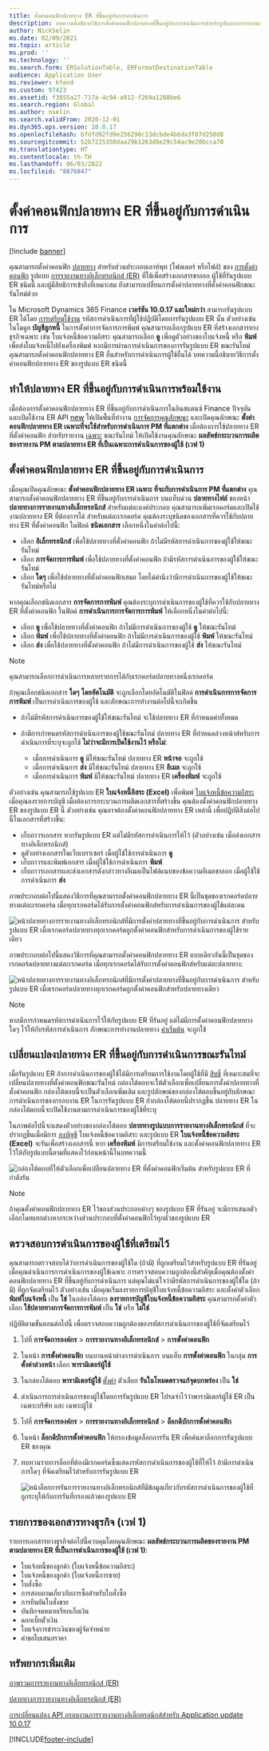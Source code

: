 ```yaml
---
title: ตั้งค่าคอนฟิกปลายทาง ER ที่ขึ้นอยู่กับการดำเนินการ
description: บทความนี้อธิบายวิธีการตั้งค่าคอนฟิกปลายทางที่ขึ้นอยู่กับการดำเนินการสำหรับรูปแบบการรายงานทางอิเล็กทรอนิกส์ (ER) ที่มีการตั้งค่าคอนฟิกเพื่อสร้างเอกสารขาออก
author: NickSelin
ms.date: 02/09/2021
ms.topic: article
ms.prod: ''
ms.technology: ''
ms.search.form: ERSolutionTable, ERFormatDestinationTable
audience: Application User
ms.reviewer: kfend
ms.custom: 97423
ms.assetid: f3055a27-717a-4c94-a912-f269a1288be6
ms.search.region: Global
ms.author: nselin
ms.search.validFrom: 2020-12-01
ms.dyn365.ops.version: 10.0.17
ms.openlocfilehash: b7dfd92fd9e256298c13dcbde4b6da3f07d250d8
ms.sourcegitcommit: 52b7225350daa29b1263d8e29c54ac9e20bcca70
ms.translationtype: HT
ms.contentlocale: th-TH
ms.lasthandoff: 06/03/2022
ms.locfileid: "8876847"
---
```

# <a name="configure-action-dependent-er-destinations"></a>ตั้งค่าคอนฟิกปลายทาง ER ที่ขึ้นอยู่กับการดำเนินการ

[!include [banner](../includes/banner.md)]

คุณสามารถตั้งค่าคอนฟิก [ปลายทาง](electronic-reporting-destinations.md) สำหรับส่วนประกอบเอาท์พุท (โฟลเดอร์ หรือไฟล์) ของ [การตั้งค่าคอนฟิก](general-electronic-reporting.md#Configuration) รูปแบบ [การรายงานทางอิเล็กทรอนิกส์ (ER)](general-electronic-reporting.md) ที่ใช้เพื่อสร้างเอกสารขาออก ผู้ใช้ที่รันรูปแบบ ER ชนิดนี้ และผู้มีสิทธิการเข้าถึงที่เหมาะสม ยังสามารถเปลี่ยนการตั้งค่าปลายทางที่ตั้งค่าคอนฟิกขณะรันไทม์ด้วย

ใน Microsoft Dynamics 365 Finance **เวอร์ชัน 10.0.17 และใหม่กว่า** สามารถรันรูปแบบ ER ได้โดย [การเตรียมใช้งาน](er-apis-app10-0-17.md) รหัสการดำเนินการที่ผู้ใช้ปฏิบัติโดยการรันรูปแบบ ER นั้น ตัวอย่างเช่น ในโมดูล **บัญชีลูกหนี้** ในการตั้งค่าการจัดการการพิมพ์ คุณสามารถเลือกรูปแบบ ER ที่สร้างเอกสารทางธุรกิจเฉพาะ เช่น ใบแจ้งหนี้ข้อความอิสระ คุณสามารถเลือก **ดู** เพื่อดูตัวอย่างของใบแจ้งหนี้ หรือ **พิมพ์** เพื่อส่งใบแจ้งหนี้ไปยังเครื่องพิมพ์ หากมีการผ่านการดำเนินการของการรันรูปแบบ ER ขณะรันไทม์ คุณสามารถตั้งค่าคอนฟิกปลายทาง ER อื่นสำหรับการดำเนินการผู้ใช้อื่นได้ บทความนี้อธิบายวิธีการตั้งค่าคอนฟิกปลายทาง ER ของรูปแบบ ER ชนิดนี้

## <a name="make-action-dependent-er-destinations-available"></a>ทำให้ปลายทาง ER ที่ขึ้นอยู่กับการดำเนินการพร้อมใช้งาน

เมื่อต้องการตั้งค่าคอนฟิกปลายทาง ER ที่ขึ้นอยู่กับการดำเนินการในอินสแตนซ์ Finance ปัจจุบัน และเปิดใช้งาน ER API [new](er-apis-app10-0-17.md) ให้เปิดพื้นที่ทำงาน [การจัดการคุณลักษณะ](../../fin-ops/get-started/feature-management/feature-management-overview.md#the-feature-management-workspace) และเปิดคุณลักษณะ **ตั้งค่าคอนฟิกปลายทาง ER เฉพาะที่จะใช้สำหรับการดำเนินการ PM ที่แตกต่าง** เมื่อต้องการใช้ปลายทาง ER ที่ตั้งค่าคอนฟิก สำหรับรายงาน [เฉพาะ](#reports-list-wave1) ขณะรันไทม์ ให้เปิดใช้งานคุณลักษณะ **ผลลัพธ์กระบวนการผลิตของรายงาน PM ตามปลายทาง ER ที่เป็นเฉพาะการดำเนินการของผู้ใช้ (เวฟ 1)**

## <a name="configure-action-dependent-er-destinations"></a>ตั้งค่าคอนฟิกปลายทาง ER ที่ขึ้นอยู่กับการดำเนินการ

เมื่อคุณเปิดคุณลักษณะ **ตั้งค่าคอนฟิกปลายทาง ER เฉพาะ ที่จะกับการดำเนินการ PM ที่แตกต่าง** คุณสามารถตั้งค่าคอนฟิกปลายทาง ER ที่ขึ้นอยู่กับการดำเนินการ บนแท็บด่วน **ปลายทางไฟล์** ของหน้า **ปลายทางการรายงานทางอิเล็กทรอนิกส์** สำหรับแต่ละองค์ประกอบ คุณสามารถเพิ่มเรกคอร์ดและเปิดใช้งานปลายทาง ER ที่ต้องการได้ สำหรับแต่ละเรกคอร์ด คุณต้องระบุชนิดของเอกสารที่ควรใช้กับปลายทาง ER ที่ตั้งค่าคอนฟิก ในฟิลด์ **ชนิดเอกสาร** เลือกหนึ่งในค่าต่อไปนี้:

- เลือก **อิเล็กทรอนิกส์** เพื่อใช้ปลายทางที่ตั้งค่าคอนฟิก ถ้าไม่มีรหัสการดำเนินการของผู้ใช้ให้ขณะรันไทม์
- เลือก **การจัดการการพิมพ์** เพื่อใช้ปลายทางที่ตั้งค่าคอนฟิก ถ้ามีรหัสการดำเนินการของผู้ใช้ให้ขณะรันไทม์
- เลือก **ใดๆ** เพื่อใช้ปลายทางที่ตั้งค่าคอนฟิกเสมอ โดยไม่คำนึงว่ามีการดำเนินการของผู้ใช้ให้ขณะรันไทม์หรือไม่

หากคุณเลือกชนิดเอกสาร **การจัดการการพิมพ์** คุณต้องระบุการดำเนินการของผู้ใช้ที่ควรใช้กับปลายทาง ER ที่ตั้งค่าคอนฟิก ในฟิลด์ **การดำเนินการการจัดการการพิมพ์** ให้เลือกหนึ่งในค่าต่อไปนี้:

- เลือก **ดู** เพื่อใช้ปลายทางที่ตั้งค่าคอนฟิก ถ้าไม่มีการดำเนินการของผู้ใช้ **ดู** ให้ขณะรันไทม์
- เลือก **พิมพ์** เพื่อใช้ปลายทางที่ตั้งค่าคอนฟิก ถ้าไม่มีการดำเนินการของผู้ใช้ **พิมพ์** ให้ขณะรันไทม์
- เลือก **ส่ง** เพื่อใช้ปลายทางที่ตั้งค่าคอนฟิก ถ้าไม่มีการดำเนินการของผู้ใช้ **ส่ง** ให้ขณะรันไทม์

> [!NOTE]
> คุณสามารถเลือกการดำเนินการหลายรายการได้กับเรกคอร์ดปลายทางหนึ่งเรกคอร์ด

ถ้าคุณเลือกชนิดเอกสาร **ใดๆ** **โดยอัตโนมัติ** จะถูกเลือกโดยอัตโนมัติในฟิลด์ **การดำเนินการการจัดการการพิมพ์** เป็นการดำเนินการของผู้ใช้ และลักษณะการทำงานต่อไปนี้จะเกิดขึ้น

- ถ้าไม่มีรหัสการดำเนินการของผู้ใช้ให้ขณะรันไทม์ จะใช้ปลายทาง ER ที่กำหนดค่าทั้งหมด
- ถ้ามีการกําหนดรหัสการดำเนินการของผู้ใช้ขณะรันไทม์ ปลายทาง ER ที่กําหนดล่วงหน้าส่หรับการดำเนินการที่ระบุจะถูกใช้ **ไม่ว่าจะมีการเปิดใช้งานไว้ หรือไม่**:

    - เมื่อการดำเนินการ **ดู** มีให้ขณะรันไทม์ ปลายทาง ER **หน้าจอ** จะถูกใช้
    - เมื่อการดำเนินการ **ส่ง** มีให้ขณะรันไทม์ ปลายทาง ER **อีเมล** จะถูกใช้
    - เมื่อการดำเนินการ **พิมพ์** มีให้ขณะรันไทม์ ปลายทาง ER **เครื่องพิมพ์** จะถูกใช้

ตัวอย่างเช่น คุณสามารถใช้รูปแบบ ER **ใบแจ้งหนี้อิสระ (Excel)** เพื่อพิมพ์ [ใบแจ้งหนี้ข้อความอิสระ](../../../finance/accounts-receivable/create-free-text-invoice-new.md) เมื่อคุณลงรายการบัญชี เมื่อต้องการกระบวนการผลิตเอกสารที่สร้างขึ้น คุณต้องตั้งค่าคอนฟิกปลายทาง ER ของรูปแบบ ER นี้ ตัวอย่างเช่น คุณอาจต้องตั้งค่าคอนฟิกปลายทาง ER เหล่านี้ เพื่อปฏิบัติสิ่งต่อไปนี้ในเอกสารที่สร้างขึ้น:

- เก็บถาวรเอกสาร หากรันรูปแบบ ER แต่ไม่มีรหัสการดำเนินการให้ไว้ (ตัวอย่างเช่น เมื่อส่งเอกสารทางอิเล็กทรอนิกส์)
- ดูตัวอย่างเอกสารในเว็บเบราเซอร์ เมื่อผู้ใช้ใช้การดำเนินการ **ดู**
- เก็บถาวรและพิมพ์เอกสาร เมื่อผู้ใช้ใช้การดำเนินการ **พิมพ์**
- เก็บถาวรเอกสารและส่งเอกสารดังกล่าวทางอีเมลเป็นไฟล์แนบของข้อความอีเมลขาออก เมื่อผู้ใช้ใช้การดำเนินการ **ส่ง**

ภาพประกอบต่อไปนี้แสดงวิธีการที่คุณสามารถตั้งค่าคอนฟิกปลายทาง ER นี้เป็นชุดของเรกคอร์ดปลายทางแต่ละเรกคอร์ด เมื่อทุกเรกคอร์ดได้รับการตั้งค่าคอนฟิกส่หรับการดำเนินการของผู้ใช้แต่ละคน

![หน้าปลายทางการรายงานทางอิเล็กทรอนิกส์ที่มีการตั้งค่าปลายทางที่ขึ้นอยู่กับการดำเนินการ สำหรับรูปแบบ ER เมื่อเรกคอร์ดปลายทางทุกเรกคอร์ดถูกตั้งค่าคอนฟิกสำหรับการดำเนินการของผู้ใช้รายเดียว](./media/er-destination-action-dependent-01.png)

ภาพประกอบต่อไปนี้แสดงวิธีการที่คุณสามารถตั้งค่าคอนฟิกปลายทาง ER แบบเดียวกันนี้เป็นชุดของเรกคอร์ดปลายทางแต่ละเรกคอร์ด เมื่อทุกเรกคอร์ดได้รับการตั้งค่าคอนฟิกส่หรับแต่ละปลายทาง:

![หน้าปลายทางการรายงานทางอิเล็กทรอนิกส์ที่มีการตั้งค่าปลายทางที่ขึ้นอยู่กับการดำเนินการ สำหรับรูปแบบ ER เมื่อเรกคอร์ดปลายทางทุกเรกคอร์ดถูกตั้งค่าคอนฟิกสำหรับปลายทางเดียว](./media/er-destination-action-dependent-01a.png)

> [!NOTE]
> หากมีการกําหนดรหัสการดำเนินการไว้ให้กับรูปแบบ ER ที่รันอยู่ แต่ไม่มีการตั้งค่าคอนฟิกปลายทางใดๆ ไว้ให้กับรหัสการดำเนินการ ลักษณะการทำงานปลายทาง [ค่าเริ่มต้น](electronic-reporting-destinations.md#default-behavior) จะถูกใช้

## <a name="change-action-dependent-er-destinations-at-runtime"></a>เปลี่ยนแปลงปลายทาง ER ที่ขึ้นอยู่กับการดำเนินการขณะรันไทม์

เมื่อรันรูปแบบ ER ถ้าการดำเนินการของผู้ใช้ได้มีการเตรียมการใช้งานโดยผู้ใช้ที่มี [สิทธิ์](electronic-reporting-destinations.md#security-considerations) ที่เหมาะสมที่จะเปลี่ยนปลายทางที่ตั้งค่าคอนฟิกขณะรันไทม์ กล่องโต้ตอบจะให้ตัวเลือกเพื่อเปลี่ยนการตั้งค่าปลายทางที่ตั้งค่าคอนฟิก กล่องโต้ตอบนี้จะเป็นตัวเลือกเพิ่มเติม และรูปลักษณ์ของกล่องโต้ตอบขึ้นอยู่กับลักษณะการดําเนินการของกรอบงาน ER ในการรันรูปแบบ ER ถ้ากล่องโต้ตอบนี้ปรากฏขึ้น ปลายทาง ER ในกล่องโต้ตอบนี้จะเปิดใช้งานตามการดำเนินการของผู้ใช้ที่ระบุ

ในภาพต่อไปนี้จะแสดงตัวอย่างของกล่องโต้ตอบ **ปลายทางรูปแบบการรายงานทางอิเล็กทรอนิกส์** ที่จะปรากฏขึ้นเมื่อมีการ [ลงบัญชี](../../../finance/accounts-receivable/create-free-text-invoice-new.md) ใบแจ้งหนี้ข้อความอิสระ และรูปแบบ ER **ใบแจ้งหนี้ข้อความอิสระ (Excel)** จะรันเพื่อสร้างเอกสารนี้ หาก **เครื่องพิมพ์** มีการเตรียมใช้งาน และตั้งค่าคอนฟิกปลายทาง ER ไว้ให้กับรูปแบบนี้ตามที่แสดงไว้ก่อนหน้านี้ในบทความนี้

![กล่องโต้ตอบที่ให้ตัวเลือกเพื่อเปลี่ยนปลายทาง ER ที่ตั้งค่าคอนฟิกเริ่มต้น สำหรับรูปแบบ ER ที่กำลังรัน](./media/er-destination-action-dependent-02.gif)

> [!NOTE]
> ถ้าคุณตั้งค่าคอนฟิกปลายทาง ER ไว้ของส่วนประกอบต่างๆ ของรูปแบบ ER ที่รันอยู่ จะมีการเสนอตัวเลือกโดยแยกต่างหากระหว่างส่วนประกอบที่ตั้งค่าคอนฟิกไว้ทุกตัวของรูปแบบ ER

## <a name="verify-the-provided-user-action"></a>ตรวจสอบการดำเนินการของผู้ใช้ที่เตรียมไว้

คุณสามารถตรวจสอบได้ว่าการดำเนินการของผู้ใช้ใด (ถ้ามี) ที่ถูกเตรียมไว้สำหรับรูปแบบ ER ที่รันอยู่ เมื่อคุณดำเนินการการดำเนินการของผู้ใช้เฉพาะ การตรวจสอบความถูกต้องนี้สําคัญเมื่อคุณต้องตั้งค่าคอนฟิกปลายทาง ER ที่ขึ้นอยู่กับการดำเนินการ แต่คุณไม่แน่ใจว่ามีรหัสการดำเนินการของผู้ใช้ใด (ถ้ามี) ที่ถูกจัดเตรียมไว้ ตัวอย่างเช่น เมื่อคุณเริ่มลงรายการบัญชีใบแจ้งหนี้ข้อความอิสระ และตั้งค่าตัวเลือก **พิมพ์ใบแจ้งหนี้** เป็น **ใช่** ในกล่องโต้ตอบ **ลงรายการบัญชีใบแจ้งหนี้ข้อความอิสระ** คุณสามารถตั้งค่าตัวเลือก **ใช้ปลายทางการจัดการการพิมพ์** เป็น **ใช่** หรือ **ไม่ใช่**

ปฏิบัติตามขั้นตอนต่อไปนี้ เพื่อตรวจสอบความถูกต้องของรหัสการดำเนินการของผู้ใช้ที่จัดเตรียมไว้

1. ไปที่ **การจัดการองค์กร** \> **การรายงานทางอิเล็กทรอนิกส์** \> **การตั้งค่าคอนฟิก**
2. ในหน้า **การตั้งค่าคอนฟิก** บนบานหน้าต่างการดำเนินการ บนแท็บ **การตั้งค่าคอนฟิก** ในกลุ่ม **การตั้งค่าล่วงหน้า** เลือก **พารามิเตอร์ผู้ใช้**
3. ในกล่องโต้ตอบ **พารามิเตอร์ผู้ใช้** [ตั้งค่า](er-trace-reports-compare-baseline.md#configure-er-parameters-to-use-the-baseline-feature) ตัวเลือก **รันในโหมดตรวจแก้จุดบกพร่อง** เป็น **ใช่**
4. ดำเนินการการดำเนินการของผู้ใช้โดยการรันรูปแบบ ER โปรดจำไว้ว่าพารามิเตอร์ผู้ใช้ ER เป็น เฉพาะบริษัท และ เฉพาะผู้ใช้
5. ไปที่ **การจัดการองค์กร** \> **การรายงานทางอิเล็กทรอนิกส์** \> **ล็อกดีบักการตั้งค่าคอนฟิก**
6. ในหน้า **ล็อกดีบักการตั้งค่าคอนฟิก** ให้กรองข้อมูลล็อกการรัน ER เพื่อค้นหาล็อกการรันรูปแบบ ER ของคุณ
7. ทบทวนรายการล็อกที่ต้องมีเรกคอร์ดซึ่งแสดงรหัสการดำเนินการของผู้ใช้ที่ให้ไว้ ถ้ามีการดำเนินการใดๆ ที่จัดเตรียมไว้สำหรับการรันรูปแบบ ER

    ![หน้าล็อกการรันการรายงานทางอิเล็กทรอนิกส์ที่มีข้อมูลเกี่ยวกับรหัสการดำเนินการของผู้ใช้ที่ถูกระบุให้กับการรันที่กรองแล้วของรูปแบบ ER](./media/er-destination-action-dependent-03.png)

## <a name=""></a><a name="reports-list-wave1">รายการของเอกสารทางธุรกิจ (เวฟ 1)</a>

รายการเอกสารทางธุรกิจต่อไปนี้ควบคุมโดยคุณลักษณะ **ผลลัพธ์กระบวนการผลิตของรายงาน PM ตามปลายทาง ER ที่เป็นการดำเนินการของผู้ใช้ (เวฟ 1)**:

- ใบแจ้งหนี้ของลูกค้า (ใบแจ้งหนี้ข้อความอิสระ)
- ใบแจ้งหนี้ของลูกค้า (ใบแจ้งหนี้การขาย)
- ใบสั่งซื้อ
- การสอบถามเกี่ยวกับการซื้อสำหรับใบสั่งซื้อ
- การยืนยันใบสั่งขาย
- บันทึกจดหมายเรียกเก็บเงิน
- ดอกเบี้ยตั๋วเงิน
- ใบแจ้งการชำระเงินของผู้จัดจำหน่าย
- คำขอใบเสนอราคา

## <a name="additional-resources"></a>ทรัพยากรเพิ่มเติม

[ภาพรวมการรายงานทางอิเล็กทรอนิกส์ (ER)](general-electronic-reporting.md)

[ปลายทางการรายงานทางอิเล็กทรอนิกส์ (ER)](electronic-reporting-destinations.md)

[การเปลี่ยนแปลง API กรอบงานการรายงานทางอิเล็กทรอนิกส์สำหรับ Application update 10.0.17](er-apis-app10-0-17.md)


[!INCLUDE[footer-include](../../../includes/footer-banner.md)]
